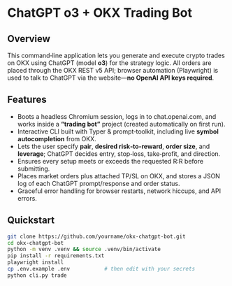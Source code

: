 # ChatGPT o3 + OKX Trading Bot

## Overview

This command‑line application lets you generate and execute crypto trades on OKX using ChatGPT (model **o3**) for the strategy logic.
All orders are placed through the OKX REST v5 API; browser automation (Playwright) is used to talk to ChatGPT via the website—**no OpenAI API keys required**.

## Features

- Boots a headless Chromium session, logs in to chat.openai.com, and works inside a **“trading bot”** project (created automatically on first run).
- Interactive CLI built with Typer & prompt‑toolkit, including live **symbol autocompletion** from OKX.
- Lets the user specify **pair**, **desired risk‑to‑reward**, **order size**, and **leverage**; ChatGPT decides entry, stop‑loss, take‑profit, and direction.
- Ensures every setup meets or exceeds the requested R:R before submitting.
- Places market orders plus attached TP/SL on OKX, and stores a JSON log of each ChatGPT prompt/response and order status.
- Graceful error handling for browser restarts, network hiccups, and API errors.

## Quickstart

```bash
git clone https://github.com/yourname/okx-chatgpt-bot.git
cd okx-chatgpt-bot
python -m venv .venv && source .venv/bin/activate
pip install -r requirements.txt
playwright install
cp .env.example .env           # then edit with your secrets
python cli.py trade
```
